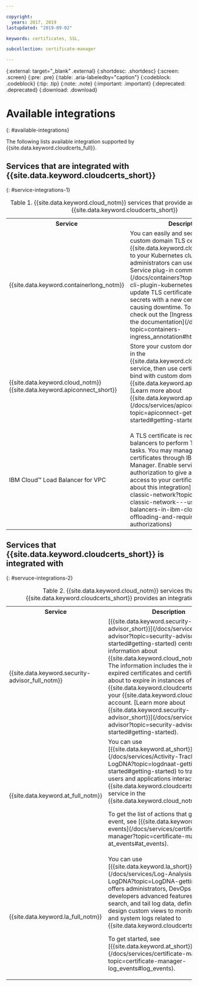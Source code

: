 ```yaml
---

copyright:
  years: 2017, 2019
lastupdated: "2019-09-02"

keywords: certificates, SSL,

subcollection: certificate-manager

---
```


{:external: target="_blank" .external}
{:shortdesc: .shortdesc}
{:screen: .screen}
{:pre: .pre}
{:table: .aria-labeledby="caption"}
{:codeblock: .codeblock}
{:tip: .tip}
{:note: .note}
{:important: .important}
{:deprecated: .deprecated}
{:download: .download}

# Available integrations
{: #available-integrations}

The following lists available integration supported by {{site.data.keyword.cloudcerts_full}}.

## Services that are integrated with {{site.data.keyword.cloudcerts_short}} 
{: #service-integrations-1}

<table>
<caption>Table 1. {{site.data.keyword.cloud_notm}} services that provide an integration with {{site.data.keyword.cloudcerts_short}}</caption>
  <tr>
    <th> Service </th>
    <th> Description </th>
  </tr>
  <tr>
    <td>{{site.data.keyword.containerlong_notm}}</td>
    <td>You can easily and securely deploy custom domain TLS certificates from {{site.data.keyword.cloudcerts_short}} to your Kubernetes cluster. Cluster administrators can use the [Kubernetes Service plug-in commands](/docs/containers?topic=containers-cli-plugin-kubernetes-service-cli) to update TLS certificates as Kubernetes secrets with a new certificate without causing downtime. To get started, check out the [Ingress annotations in the documentation](/docs/containers?topic=containers-ingress_annotation#https-auth).</td>
  </tr>
  <tr>
    <td>{{site.data.keyword.cloud_notm}} {{site.data.keyword.apiconnect_short}}</td>
    <td>Store your custom domain certificates in the {{site.data.keyword.cloudcerts_short}} service, then use certificate CRNs to bind with custom domains in {{site.data.keyword.apiconnect_short}}. [Learn more about {{site.data.keyword.apiconnect_short}}](/docs/services/apiconnect?topic=apiconnect-getting-started#getting-started).</p></td>
  </tr>
  <tr>
    <td>IBM Cloud™ Load Balancer for VPC</td>
    <td>A TLS certificate is required for load balancers to perform TLS offloading tasks. You may manage the TLS certificates through IBM Certificate Manager. Enable service-to-service authorization to give a load balancer access to your certificate. [Learn more about this integration](/docs/vpc-on-classic-network?topic=vpc-on-classic-network---using-load-balancers-in-ibm-cloud-vpc#ssl-offloading-and-required-authorizations)</td>
  </tr>
</table>

## Services that {{site.data.keyword.cloudcerts_short}} is integrated with
{: #servuce-integrations-2}

<table>
<caption>Table 2. {{site.data.keyword.cloud_notm}} services that {{site.data.keyword.cloudcerts_short}} provides an integration with.</caption>
  <tr>
    <th> Service </th>
    <th> Description </th>
  </tr>
  <tr>
    <td>{{site.data.keyword.security-advisor_full_notm}}</td>
    <td>[{{site.data.keyword.security-advisor_short}}](/docs/services/security-advisor?topic=security-advisor-getting-started#getting-started) centralizes the information about {{site.data.keyword.cloud_notm}} services. The information includes the indication of expired certificates and certificates that are about to expire in instances of {{site.data.keyword.cloudcerts_short}} in your {{site.data.keyword.cloud_notm}} account. [Learn more about {{site.data.keyword.security-advisor_short}}](/docs/services/security-advisor?topic=security-advisor-getting-started#getting-started).</td>
  </tr>
  <tr>
    <td>{{site.data.keyword.at_full_notm}}</td>
    <td>You can use [{{site.data.keyword.at_short}}](/docs/services/Activity-Tracker-with-LogDNA?topic=logdnaat-getting-started#getting-started) to track how users and applications interact with the {{site.data.keyword.cloudcerts_long_notm}} service in the {{site.data.keyword.cloud_notm}}.
    <p>To get the list of actions that generate an event, see [{{site.data.keyword.at_short}} events](/docs/services/certificate-manager?topic=certificate-manager-at_events#at_events).</p></td>
  </tr>
  <tr>
    <td>{{site.data.keyword.la_full_notm}}</td>
    <td>You can use [{{site.data.keyword.la_short}}](/docs/services/Log-Analysis-with-LogDNA?topic=LogDNA-getting-started) offers administrators, DevOps teams, and developers advanced features to filter, search, and tail log data, define alerts, and design custom views to monitor application and system logs related to {{site.data.keyword.cloudcerts_short}}.
    <p>To get started, see [{{site.data.keyword.at_short}} events](/docs/services/certificate-manager?topic=certificate-manager-log_events#log_events).</p></td>
  </tr>
</table>